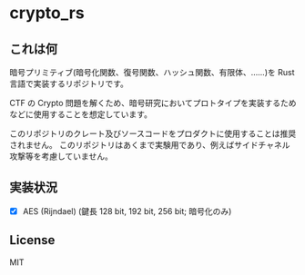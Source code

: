 # crypto_rs

## これは何

暗号プリミティブ(暗号化関数、復号関数、ハッシュ関数、有限体、……)を Rust 言語で実装するリポジトリです。

CTF の Crypto 問題を解くため、暗号研究においてプロトタイプを実装するためなどに使用することを想定しています。

このリポジトリのクレート及びソースコードをプロダクトに使用することは推奨されません。
このリポジトリはあくまで実験用であり、例えばサイドチャネル攻撃等を考慮していません。

## 実装状況

- [x] AES (Rijndael) (鍵長 128 bit, 192 bit, 256 bit; 暗号化のみ)

## License

MIT

